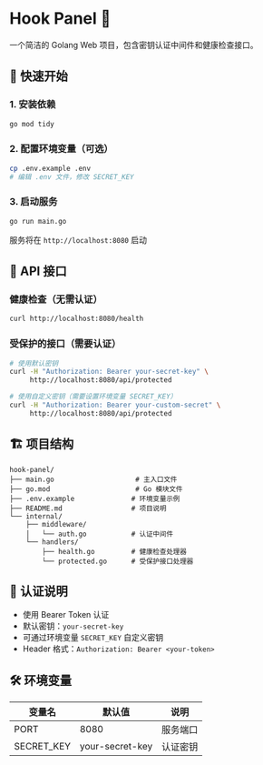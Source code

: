 # Hook Panel 🎯

一个简洁的 Golang Web 项目，包含密钥认证中间件和健康检查接口。

## 🚀 快速开始

### 1. 安装依赖
```bash
go mod tidy
```

### 2. 配置环境变量（可选）
```bash
cp .env.example .env
# 编辑 .env 文件，修改 SECRET_KEY
```

### 3. 启动服务
```bash
go run main.go
```

服务将在 `http://localhost:8080` 启动

## 📡 API 接口

### 健康检查（无需认证）
```bash
curl http://localhost:8080/health
```

### 受保护的接口（需要认证）
```bash
# 使用默认密钥
curl -H "Authorization: Bearer your-secret-key" \
     http://localhost:8080/api/protected

# 使用自定义密钥（需要设置环境变量 SECRET_KEY）
curl -H "Authorization: Bearer your-custom-secret" \
     http://localhost:8080/api/protected
```

## 🏗️ 项目结构

```
hook-panel/
├── main.go                    # 主入口文件
├── go.mod                     # Go 模块文件
├── .env.example              # 环境变量示例
├── README.md                 # 项目说明
└── internal/
    ├── middleware/
    │   └── auth.go           # 认证中间件
    └── handlers/
        ├── health.go         # 健康检查处理器
        └── protected.go      # 受保护接口处理器
```

## 🔐 认证说明

- 使用 Bearer Token 认证
- 默认密钥：`your-secret-key`
- 可通过环境变量 `SECRET_KEY` 自定义密钥
- Header 格式：`Authorization: Bearer <your-token>`

## 🛠️ 环境变量

| 变量名 | 默认值 | 说明 |
|--------|--------|------|
| PORT | 8080 | 服务端口 |
| SECRET_KEY | your-secret-key | 认证密钥 |
